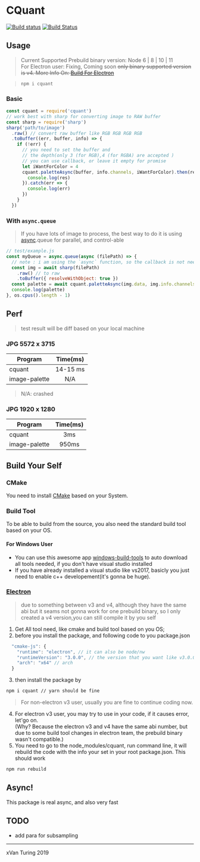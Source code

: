 # CQuant
[![Build status](https://ci.appveyor.com/api/projects/status/gy8vrvnkhrh9tw1s?svg=true)](https://ci.appveyor.com/project/xVanTuring/cquant)
[![Build Status](https://travis-ci.org/xVanTuring/cquant.svg?branch=master)](https://travis-ci.org/xVanTuring/cquant)
## Usage
> Current Supported Prebuild binary version: Node 6 | 8 | 10 | 11 \
> For Electron user: Fixing, Coming soon ~~only binary supported version is v4. More Info On: [Build For Electron](#electron-build)~~

> `npm i cquant`
### Basic
``` js
const cquant = require('cquant')
// work best with sharp for converting image to RAW buffer
const sharp = require('sharp')
sharp('path/to/image')
  .raw() // convert raw buffer like RGB RGB RGB RGB
  .toBuffer((err, buffer, info) => {
    if (!err) {
      // you need to set the buffer and
      // the depth(only 3 (for RGB),4 (for RGBA) are accepted )
      // you can use callback, or leave it empty for promise
      let iWantForColor = 4
      cquant.paletteAsync(buffer, info.channels, iWantForColor).then(res => {
        console.log(res)
      }).catch(err => {
        console.log(err)
      })
    }
  })
``` 
### With `async.queue`
> If you have lots of image to process, the best way to do it is using [async](https://www.npmjs.com/package/async).queue for parallel, and control-able
``` js
// test/example.js
const myQueue = async.queue(async (filePath) => {
  // note : i am using the `async` function, so the callback is not needed
  const img = await sharp(filePath)
    .raw() // to raw
    .toBuffer({ resolveWithObject: true })
  const palette = await cquant.paletteAsync(img.data, img.info.channels, 5)
  console.log(palette)
}, os.cpus().length - 1)
```

## Perf
> test result will be diff based on your local machine
### JPG 5572 x 3715
| Program       | Time(ms) |
|---------------|:--------:|
| cquant        | 14-15 ms |
| image-palette |    N/A   |
> N/A: crashed

### JPG 1920 x 1280

| Program       | Time(ms) |
|---------------|:--------:|
| cquant        |    3ms   |
| image-palette |   950ms  |
## Build Your Self
### CMake
You need to install [CMake](https://cmake.org/download/) based on your System.
### Build Tool
To be able to build from the source, you also need the standard build tool based on your OS.
#### For Windows User
* You can use this awesome app [windows-build-tools](https://www.npmjs.com/package/windows-build-tools) to auto download all tools needed, if you don't have visual studio installed
* If you have already installed a visual studio like vs2017, basicly you just need to enable c++ developement(it's gonna be huge).
### [Electron](#electron-build)
> due to something between v3 and v4, although they have the same abi but it seams
not gonna work for one prebuild binary, so I only created a v4 version,you can still compile it by you self
1. Get All tool need, like cmake and build tool based on you OS;
2. before you install the package, and following code to you package.json
``` js
  "cmake-js": {
    "runtime": "electron", // it can also be node/nw
    "runtimeVersion": "3.0.0", // the version that you want like v3.0.0
    "arch": "x64" // arch
  }
```
3. then install the package by 
``` bash
npm i cquant // yarn should be fine
```
> For non-electron v3 user, usually you are fine to continue coding now. 
4. For electron v3 user, you may try to use in your code, if it causes error, let'go on.\
(Why? Because the electron v3 and v4 have the same abi number, but due to some build tool changes in electron team, the prebuild binary wasn't compatible.)
5. You need to go to the node_modules/cquant, run command line, it will rebuild the code with the info your set in your root package.json. This should work
``` bash
npm run rebuild
```

## Async!
This package is real async, and also very fast
## TODO
* add para for subsampling

---
xVan Turing 2019